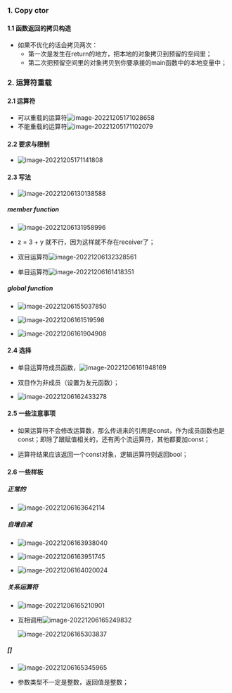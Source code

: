 ```toc
```
### 1. Copy ctor
#### 1.1 函数返回的拷贝构造
- 如果不优化的话会拷贝两次：
  - 第一次是发生在return的地方，把本地的对象拷贝到预留的空间里；
  - 第二次把预留空间里的对象拷贝到你要承接的main函数中的本地变量中；

### 2. 运算符重载

#### 2.1 运算符

- 可以重载的运算符![image-20221205171028658](../../img/test/202212051710718.png)
- 不能重载的运算符![image-20221205171102079](../../img/test/202212051711102.png)

#### 2.2 要求与限制

- ![image-20221205171141808](../../img/test/202212051711836.png)

#### 2.3 写法

- ![image-20221206130138588](../../img/test/202212061301671.png)

##### member function

- ![image-20221206131958996](../../img/test/202212061319064.png)
- z = 3 + y 就不行，因为这样就不存在receiver了；

- 双目运算符![image-20221206132328561](../../img/test/202212061323578.png)
- 单目运算符![image-20221206161418351](../../img/test/202212061614408.png)

##### global function

- ![image-20221206155037850](../../img/test/202212061550914.png)

- ![image-20221206161519598](../../img/test/202212061615623.png)

- ![image-20221206161904908](../../img/test/202212061619942.png)

#### 2.4 选择

- 单目运算符成员函数，![image-20221206161948169](../../img/test/202212061619218.png)

- 双目作为非成员（设置为友元函数）；
- ![image-20221206162433278](../../img/test/202212061624314.png)

#### 2.5 一些注意事项

- 如果运算符不会修改运算数，那么传进来的引用是const，作为成员函数也是const；即除了跟赋值相关的，还有两个流运算符，其他都要加const；

- 运算符结果应该返回一个const对象，逻辑运算符则返回bool；

#### 2.6 一些样板

##### 正常的

- ![image-20221206163642114](../../img/test/202212061636142.png)

##### 自增自减

- ![image-20221206163938040](../../img/test/202212061639074.png)

- ![image-20221206163951745](../../img/test/202212061639768.png)

- ![image-20221206164020024](../../img/test/202212061640045.png)

##### 关系运算符

- ![image-20221206165210901](../../img/test/202212061652965.png)

- 互相调用![image-20221206165249832](../../img/test/202212061652860.png)

  ![image-20221206165303837](../../img/test/202212061653856.png)

##### []

- ![image-20221206165345965](../../img/test/202212061653994.png)

- 参数类型不一定是整数，返回值是整数；

